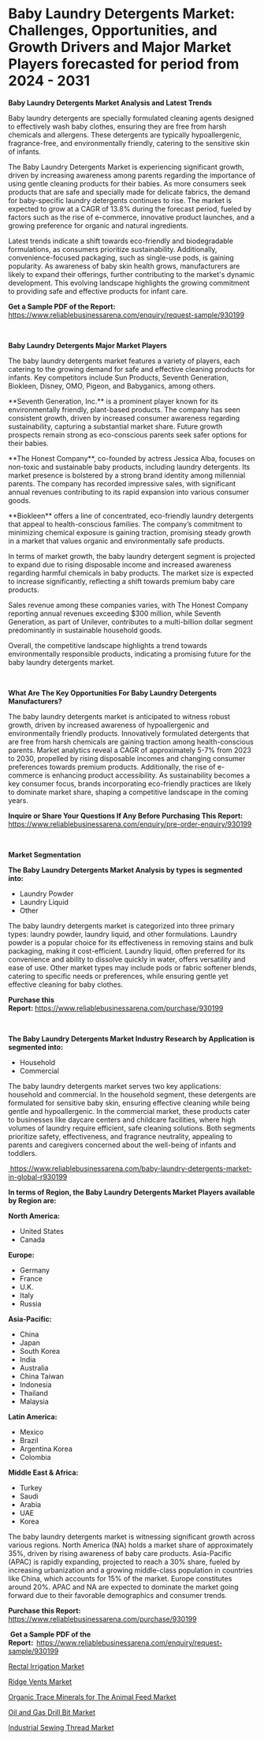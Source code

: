 <p><h1>Baby Laundry Detergents Market: Challenges, Opportunities, and Growth Drivers and Major Market Players forecasted for period from 2024 - 2031</h1></p><p><strong>Baby Laundry Detergents Market Analysis and Latest Trends</strong></p>
<p><p>Baby laundry detergents are specially formulated cleaning agents designed to effectively wash baby clothes, ensuring they are free from harsh chemicals and allergens. These detergents are typically hypoallergenic, fragrance-free, and environmentally friendly, catering to the sensitive skin of infants.</p><p>The Baby Laundry Detergents Market is experiencing significant growth, driven by increasing awareness among parents regarding the importance of using gentle cleaning products for their babies. As more consumers seek products that are safe and specially made for delicate fabrics, the demand for baby-specific laundry detergents continues to rise. The market is expected to grow at a CAGR of 13.8% during the forecast period, fueled by factors such as the rise of e-commerce, innovative product launches, and a growing preference for organic and natural ingredients.</p><p>Latest trends indicate a shift towards eco-friendly and biodegradable formulations, as consumers prioritize sustainability. Additionally, convenience-focused packaging, such as single-use pods, is gaining popularity. As awareness of baby skin health grows, manufacturers are likely to expand their offerings, further contributing to the market's dynamic development. This evolving landscape highlights the growing commitment to providing safe and effective products for infant care.</p></p>
<p><strong>Get a Sample PDF of the Report:&nbsp;</strong> <a href="https://www.reliablebusinessarena.com/enquiry/request-sample/930199?utm_campaign=1843&utm_medium=2&utm_source=Github&utm_content=ia&utm_term=03122024&utm_id=baby-laundry-detergents">https://www.reliablebusinessarena.com/enquiry/request-sample/930199</a></p>
<p>&nbsp;</p>
<p><strong>Baby Laundry Detergents Major Market Players</strong></p>
<p><p>The baby laundry detergents market features a variety of players, each catering to the growing demand for safe and effective cleaning products for infants. Key competitors include Sun Products, Seventh Generation, Biokleen, Disney, OMO, Pigeon, and Babyganics, among others.</p><p>**Seventh Generation, Inc.** is a prominent player known for its environmentally friendly, plant-based products. The company has seen consistent growth, driven by increased consumer awareness regarding sustainability, capturing a substantial market share. Future growth prospects remain strong as eco-conscious parents seek safer options for their babies.</p><p>**The Honest Company**, co-founded by actress Jessica Alba, focuses on non-toxic and sustainable baby products, including laundry detergents. Its market presence is bolstered by a strong brand identity among millennial parents. The company has recorded impressive sales, with significant annual revenues contributing to its rapid expansion into various consumer goods.</p><p>**Biokleen** offers a line of concentrated, eco-friendly laundry detergents that appeal to health-conscious families. The company’s commitment to minimizing chemical exposure is gaining traction, promising steady growth in a market that values organic and environmentally safe products.</p><p>In terms of market growth, the baby laundry detergent segment is projected to expand due to rising disposable income and increased awareness regarding harmful chemicals in baby products. The market size is expected to increase significantly, reflecting a shift towards premium baby care products.</p><p>Sales revenue among these companies varies, with The Honest Company reporting annual revenues exceeding $300 million, while Seventh Generation, as part of Unilever, contributes to a multi-billion dollar segment predominantly in sustainable household goods.</p><p>Overall, the competitive landscape highlights a trend towards environmentally responsible products, indicating a promising future for the baby laundry detergents market.</p></p>
<p>&nbsp;</p>
<p><strong>What Are The Key Opportunities For Baby Laundry Detergents Manufacturers?</strong></p>
<p><p>The baby laundry detergents market is anticipated to witness robust growth, driven by increased awareness of hypoallergenic and environmentally friendly products. Innovatively formulated detergents that are free from harsh chemicals are gaining traction among health-conscious parents. Market analytics reveal a CAGR of approximately 5-7% from 2023 to 2030, propelled by rising disposable incomes and changing consumer preferences towards premium products. Additionally, the rise of e-commerce is enhancing product accessibility. As sustainability becomes a key consumer focus, brands incorporating eco-friendly practices are likely to dominate market share, shaping a competitive landscape in the coming years.</p></p>
<p><strong>Inquire or Share Your Questions If Any Before Purchasing This Report:</strong> <a href="https://www.reliablebusinessarena.com/enquiry/pre-order-enquiry/930199?utm_campaign=1843&utm_medium=2&utm_source=Github&utm_content=ia&utm_term=03122024&utm_id=baby-laundry-detergents">https://www.reliablebusinessarena.com/enquiry/pre-order-enquiry/930199</a></p>
<p>&nbsp;</p>
<p><strong>Market Segmentation</strong></p>
<p><strong>The Baby Laundry Detergents Market Analysis by types is segmented into:</strong></p>
<p><ul><li>Laundry Powder</li><li>Laundry Liquid</li><li>Other</li></ul></p>
<p><p>The baby laundry detergents market is categorized into three primary types: laundry powder, laundry liquid, and other formulations. Laundry powder is a popular choice for its effectiveness in removing stains and bulk packaging, making it cost-efficient. Laundry liquid, often preferred for its convenience and ability to dissolve quickly in water, offers versatility and ease of use. Other market types may include pods or fabric softener blends, catering to specific needs or preferences, while ensuring gentle yet effective cleaning for baby clothes.</p></p>
<p><strong>Purchase this Report:&nbsp;</strong><a href="https://www.reliablebusinessarena.com/purchase/930199?utm_campaign=1843&utm_medium=2&utm_source=Github&utm_content=ia&utm_term=03122024&utm_id=baby-laundry-detergents">https://www.reliablebusinessarena.com/purchase/930199</a></p>
<p>&nbsp;</p>
<p><strong>The Baby Laundry Detergents Market Industry Research by Application is segmented into:</strong></p>
<p><ul><li>Household</li><li>Commercial</li></ul></p>
<p><p>The baby laundry detergents market serves two key applications: household and commercial. In the household segment, these detergents are formulated for sensitive baby skin, ensuring effective cleaning while being gentle and hypoallergenic. In the commercial market, these products cater to businesses like daycare centers and childcare facilities, where high volumes of laundry require efficient, safe cleaning solutions. Both segments prioritize safety, effectiveness, and fragrance neutrality, appealing to parents and caregivers concerned about the well-being of infants and toddlers.</p></p>
<p><a href="https://www.reliablebusinessarena.com/baby-laundry-detergents-market-in-global-r930199?utm_campaign=1843&utm_medium=2&utm_source=Github&utm_content=ia&utm_term=03122024&utm_id=baby-laundry-detergents">&nbsp;https://www.reliablebusinessarena.com/baby-laundry-detergents-market-in-global-r930199</a></p>
<p><strong>In terms of Region, the Baby Laundry Detergents Market Players available by Region are:</strong></p>
<p>
    <p> <strong> North America: </strong>
        <ul>
            <li>United States</li>
            <li>Canada</li>
        </ul>
        </p> 
    <p> <strong> Europe: </strong>
        <ul>
            <li>Germany</li>
            <li>France</li>
            <li>U.K.</li>
            <li>Italy</li>
            <li>Russia</li>
        </ul>
        </p> 
    <p> <strong> Asia-Pacific: </strong>
        <ul>
            <li>China</li>
            <li>Japan</li>
            <li>South Korea</li>
            <li>India</li>
            <li>Australia</li>
            <li>China Taiwan</li>
            <li>Indonesia</li>
            <li>Thailand</li>
            <li>Malaysia</li>
        </ul>
        </p> 
    <p> <strong> Latin America: </strong>
        <ul>
            <li>Mexico</li>
            <li>Brazil</li>
            <li>Argentina Korea</li>
            <li>Colombia</li>
        </ul>
        </p> 
    <p> <strong> Middle East & Africa: </strong>
        <ul>
            <li>Turkey</li>
            <li>Saudi</li>
            <li>Arabia</li>
            <li>UAE</li>
            <li>Korea</li>
        </ul>
    </p>
    </p>
<p><p>The baby laundry detergents market is witnessing significant growth across various regions. North America (NA) holds a market share of approximately 35%, driven by rising awareness of baby care products. Asia-Pacific (APAC) is rapidly expanding, projected to reach a 30% share, fueled by increasing urbanization and a growing middle-class population in countries like China, which accounts for 15% of the market. Europe constitutes around 20%. APAC and NA are expected to dominate the market going forward due to their favorable demographics and consumer trends.</p></p>
<p><strong>Purchase this Report: </strong><a href="https://www.reliablebusinessarena.com/purchase/930199?utm_campaign=1843&utm_medium=2&utm_source=Github&utm_content=ia&utm_term=03122024&utm_id=baby-laundry-detergents">https://www.reliablebusinessarena.com/purchase/930199</a></p>
<p>&nbsp;<strong>Get a Sample PDF of the Report:&nbsp;&nbsp;</strong><a href="https://www.reliablebusinessarena.com/enquiry/request-sample/930199?utm_campaign=1843&utm_medium=2&utm_source=Github&utm_content=ia&utm_term=03122024&utm_id=baby-laundry-detergents">https://www.reliablebusinessarena.com/enquiry/request-sample/930199</a></p>
<p><strong></strong></p>
<p><p><a href="https://www.linkedin.com/pulse/rectal-irrigation-market-analysis-trends-revenue-growth-estimated-ugd7c?utm_campaign=1843&utm_medium=2&utm_source=Github&utm_content=ia&utm_term=03122024&utm_id=baby-laundry-detergents">Rectal Irrigation Market</a></p><p><a href="https://issuu.com/reportprime-2/docs/ridge-vents-market-size-2030.pptx?utm_campaign=1843&utm_medium=2&utm_source=Github&utm_content=ia&utm_term=03122024&utm_id=baby-laundry-detergents">Ridge Vents Market</a></p><p><a href="https://github.com/prosalinda88/Market-Research-Report-List-6/blob/main/organic-trace-minerals-for-the-animal-feed-market.md?utm_campaign=1843&utm_medium=2&utm_source=Github&utm_content=ia&utm_term=03122024&utm_id=baby-laundry-detergents">Organic Trace Minerals for The Animal Feed Market</a></p><p><a href="https://www.linkedin.com/pulse/oil-gas-drill-bit-market-analysis-share-size-value-growing-6r7uf?utm_campaign=1843&utm_medium=2&utm_source=Github&utm_content=ia&utm_term=03122024&utm_id=baby-laundry-detergents">Oil and Gas Drill Bit Market</a></p><p><a href="https://issuu.com/reportprime-2/docs/industrial-sewing-thread-market-size-2030.pptx?utm_campaign=1843&utm_medium=2&utm_source=Github&utm_content=ia&utm_term=03122024&utm_id=baby-laundry-detergents">Industrial Sewing Thread Market</a></p></p>